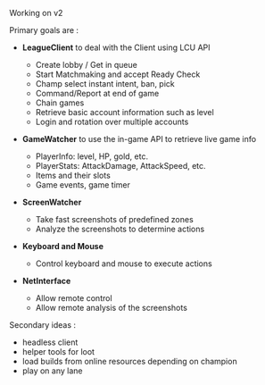 Working on v2

Primary goals are :

- **LeagueClient** to deal with the Client using LCU API

  - Create lobby / Get in queue
  - Start Matchmaking and accept Ready Check
  - Champ select instant intent, ban, pick
  - Command/Report at end of game
  - Chain games
  - Retrieve basic account information such as level
  - Login and rotation over multiple accounts

- **GameWatcher** to use the in-game API to retrieve live game info

  - PlayerInfo: level, HP, gold, etc.
  - PlayerStats: AttackDamage, AttackSpeed, etc.
  - Items and their slots
  - Game events, game timer

- **ScreenWatcher**

  - Take fast screenshots of predefined zones
  - Analyze the screenshots to determine actions

- **Keyboard and Mouse**

  - Control keyboard and mouse to execute actions

- **NetInterface**
  - Allow remote control
  - Allow remote analysis of the screenshots

Secondary ideas :

- headless client
- helper tools for loot
- load builds from online resources depending on champion
- play on any lane
